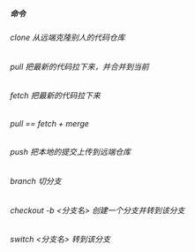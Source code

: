 ##### 命令
###### clone   从远端克隆别人的代码仓库
###### pull    把最新的代码拉下来，并合并到当前
###### fetch   把最新的代码拉下来
###### pull == fetch + merge
###### push    把本地的提交上传到远端仓库
###### branch  切分支
###### checkout -b <分支名>   创建一个分支并转到该分支
###### switch <分支名>    转到该分支
